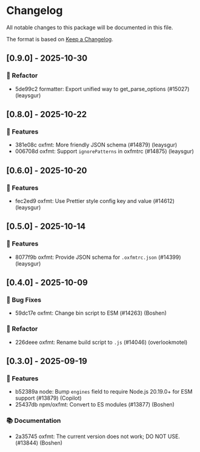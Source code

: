 # Changelog

All notable changes to this package will be documented in this file.

The format is based on [Keep a Changelog](https://keepachangelog.com/en/1.0.0).


## [0.9.0] - 2025-10-30

### 🚜 Refactor

- 5de99c2 formatter: Export unified way to get_parse_options (#15027) (leaysgur)


## [0.8.0] - 2025-10-22

### 🚀 Features

- 381e08c oxfmt: More friendly JSON schema (#14879) (leaysgur)
- 006708d oxfmt: Support `ignorePatterns` in oxfmtrc (#14875) (leaysgur)



## [0.6.0] - 2025-10-20

### 🚀 Features

- fec2ed9 oxfmt: Use Prettier style config key and value (#14612) (leaysgur)


## [0.5.0] - 2025-10-14

### 🚀 Features

- 8077f9b oxfmt: Provide JSON schema for `.oxfmtrc.json` (#14399) (leaysgur)


## [0.4.0] - 2025-10-09

### 🐛 Bug Fixes

- 59dc17e oxfmt: Change bin script to ESM (#14263) (Boshen)

### 🚜 Refactor

- 226deee oxfmt: Rename build script to `.js` (#14046) (overlookmotel)


## [0.3.0] - 2025-09-19

### 🚀 Features

- b52389a node: Bump `engines` field to require Node.js 20.19.0+ for ESM support (#13879) (Copilot)
- 25437db npm/oxfmt: Convert to ES modules (#13877) (Boshen)

### 📚 Documentation

- 2a35745 oxfmt: The current version does not work; DO NOT USE. (#13844) (Boshen)



